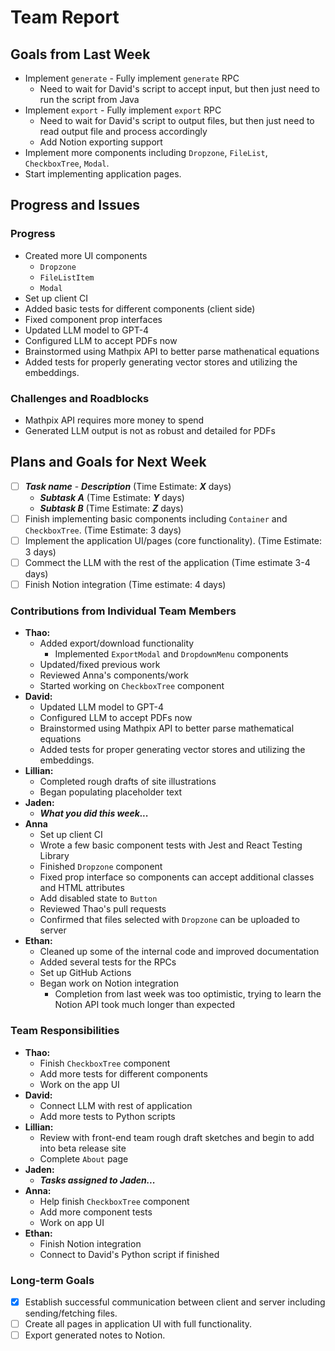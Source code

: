 # Team Report

## Goals from Last Week

- Implement `generate` - Fully implement `generate` RPC
  - Need to wait for David's script to accept input, but then just need to run the script from Java
- Implement `export` - Fully implement `export` RPC
  - Need to wait for David's script to output files, but then just need to read output file and process accordingly
  - Add Notion exporting support
- Implement more components including `Dropzone`, `FileList`, `CheckboxTree`, `Modal`.
- Start implementing application pages.

## Progress and Issues

### Progress

- Created more UI components
  - `Dropzone`
  - `FileListItem`
  - `Modal`
- Set up client CI
- Added basic tests for different components (client side)
- Fixed component prop interfaces
- Updated LLM model to GPT-4
- Configured LLM to accept PDFs now
- Brainstormed using Mathpix API to better parse mathenatical equations
- Added tests for properly generating vector stores and utilizing the embeddings.

### Challenges and Roadblocks

- Mathpix API requires more money to spend
- Generated LLM output is not as robust and detailed for PDFs

## Plans and Goals for Next Week

- [ ] **_Task name_** - **_Description_** (Time Estimate: **_X_** days)
  - **_Subtask A_** (Time Estimate: **_Y_** days)
  - **_Subtask B_** (Time Estimate: **_Z_** days)
- [ ] Finish implementing basic components including `Container` and `CheckboxTree`. (Time Estimate: 3 days)
- [ ] Implement the application UI/pages (core functionality). (Time Estimate: 3 days)
- [ ] Commect the LLM with the rest of the application (Time estimate 3-4 days)
- [ ] Finish Notion integration (Time estimate: 4 days)

### Contributions from Individual Team Members

- **Thao:**
  - Added export/download functionality
    - Implemented `ExportModal` and `DropdownMenu` components
  - Updated/fixed previous work
  - Reviewed Anna's components/work
  - Started working on `CheckboxTree` component
- **David:**
  - Updated LLM model to GPT-4
  - Configured LLM to accept PDFs now
  - Brainstormed using Mathpix API to better parse mathematical equations
  - Added tests for proper generating vector stores and utilizing the embeddings.
- **Lillian:**
  - Completed rough drafts of site illustrations
  - Began populating placeholder text
- **Jaden:**
  - **_What you did this week..._**
- **Anna**
  - Set up client CI
  - Wrote a few basic component tests with Jest and React Testing Library
  - Finished `Dropzone` component
  - Fixed prop interface so components can accept additional classes and HTML attributes
  - Add disabled state to `Button`
  - Reviewed Thao's pull requests
  - Confirmed that files selected with `Dropzone` can be uploaded to server
- **Ethan:**
  - Cleaned up some of the internal code and improved documentation
  - Added several tests for the RPCs
  - Set up GitHub Actions
  - Began work on Notion integration
    - Completion from last week was too optimistic, trying to learn the Notion API took much longer than expected

### Team Responsibilities

- **Thao:**
  - Finish `CheckboxTree` component
  - Add more tests for different components
  - Work on the app UI
- **David:**
  - Connect LLM with rest of application
  - Add more tests to Python scripts
- **Lillian:**
  - Review with front-end team rough draft sketches and begin to add into beta release site
  - Complete `About` page
- **Jaden:**
  - **_Tasks assigned to Jaden..._**
- **Anna:**
  - Help finish `CheckboxTree` component
  - Add more component tests
  - Work on app UI
- **Ethan:**
  - Finish Notion integration
  - Connect to David's Python script if finished

### Long-term Goals

- [x] Establish successful communication between client and server including sending/fetching files.
- [ ] Create all pages in application UI with full functionality.
- [ ] Export generated notes to Notion.
